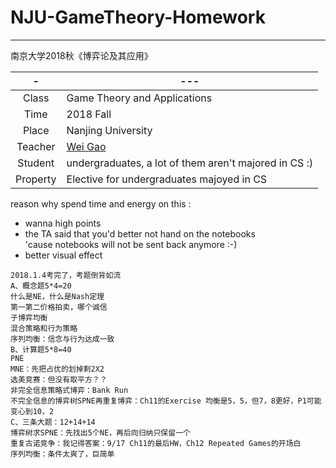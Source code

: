 # NJU-GameTheory-Homework
---
南京大学2018秋《博弈论及其应用》

[^_^]: 时间地点人物


| - | --- |
| :------: | ------ | 
| Class | Game Theory and Applications |
| Time | 2018 Fall | 
| Place| Nanjing University  | 
| Teacher| [Wei Gao](http://lamda.nju.edu.cn/gaow/)  | 
| Student| undergraduates, a lot of them aren't majored in CS :) | 
| Property | Elective for undergraduates majoyed in CS |



[^_^]: 起因经过结果  


reason why spend time and energy on this :


* wanna high points
* the TA said that you'd better not hand on the notebooks   
'cause notebooks will not be sent back anymore :-)
* better visual effect


```
2018.1.4考完了，考题倒背如流
A、概念题5*4=20
什么是NE，什么是Nash定理
第一第二价格拍卖，哪个诚信
子博弈均衡
混合策略和行为策略
序列均衡：信念与行为达成一致
B、计算题5*8=40
PNE
MNE：先把占优的划掉剩2X2
选美竞赛：但没有取平方？？
非完全信息策略式博弈：Bank Run
不完全信息的博弈树SPNE再重复博弈：Ch11的Exercise 均衡是5，5，但7，8更好，P1可能变心到10，2
C、三条大题：12+14+14
博弈树求SPNE：先找出5个NE，再后向归纳只保留一个
重复古诺竞争：我记得答案：9/17 Ch11的最后HW，Ch12 Repeated Games的开场白
序列均衡：条件太爽了，巨简单

```